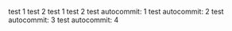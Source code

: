 test 1
test 2
test 1
test 2
test autocommit: 1
test autocommit: 2
test autocommit: 3
test autocommit: 4
